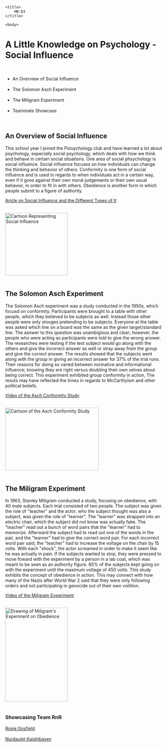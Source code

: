 <!--
Team RnR: Roxie Gosfield, Nurdaulet Kaishibayev, Rorie Taylor
IntroCS pd7 sec11
HW03 -- Thank you for coming to my TED talk
2021-02-011
-->
<!DOCTYPE html>
<html>
    
<!-- Browser Title -->
    <title> 
        HW:03 
    </title>
    
    <body> 

<!-- Main heading -->
<h1> A Little Knowledge on Psychology - Social Influence </h1>

<br>
<!-- Table of Contents -->
<ul>  
    <li> An Overview of Social Influence </li>
    <br>
    <li> The Solomon Asch Experiment </li>
    <br>
    <li> The Miligram Experiment </li>
    <br>
    <li> Teammate Showcase</li>
</ul>

<br>

<!-- Section 1 -->
<h2> An Overview of Social Influence </h2>

<p> This school year I joined the Pstuychology club and have learned a lot about psychology, especially social psychology, which deals with how we think and behave in certain social situations.  One area of social phsychology is social influence.  Social influence focuses on how individuals can change the thinking and behavior of others.  Conformity is one form of social influence and is used in regards to when individuals act in a certain way, even if it goes against their own moral judgements or their own usual behavior, in order to fit in with others.  Obedience is another form in which people submit to a figure of authority. </p>

<!-- Link -->
<a href= "https://online.rider.edu/blog/types-of-social-influence/#:~:text=Social%20influence%20can%20further%20be,key%20distinctions%20among%20these%20forms." target= "_blank"  > Aricle on Social Influence and the Different Types of It
</a>

<br>

<!-- Image -->
<img src = "https://lifeofahomeschoolersite.files.wordpress.com/2018/05/conformity-2.png?w=381" width = "200" height = "200" alt = "Cartoon Representing Social Influence" >
   
<br>
<br>
        
<!-- Section 2 -->
<h2> The Solomon Asch Experiment </h2>
        
<p> The Solomon Asch experiment was a study conducted in the 1950s, which focusd on conformity.  Participants were brought to a table with other people, which they believed to be subjects as well.  Instead those other people were only stooges pretending to be subjects.  Everyone at the table was asked which line on a board was the same as the given target/standard line.  The asnwer to this question was unambigious and clear; however, the people who were acting as participants were told to give the wrong answer.  The researches were testing if the test subject would go along with the others and give the incorrect answer as well or stray away from the group and give the correct answer.  The results showed that the subjects went along with the group in giving an incorrect answer for 37% of the trial runs.  Their reasons for doing so varied between normative and informational influence; knowing they are right versus doubting their own selves about being correct.  This experiment exhibited group conformity in action,  The resuts may have reflected the times in regards to McCarthyism and other political beliefs. </p>

<!-- Link -->
<a href= "https://www.youtube.com/watch?v=NyDDyT1lDhA" target= "_blank" > Video of the Asch Conformity Study 
</a>
        
<br>

<!-- Image -->
<img src = "https://www.simplypsychology.org/asch-experiment.jpg" width = "300" height = "200" alt = "Cartoon of the Asch Conformity Study" >
        

<br>
<br>
        
<!-- Section 3 -->
<h2> The Miligram Experiment</h2>

<p> In 1963, Stanley Miligram conducted a study, focusing on obedience, with 40 male subjects.  Each trial consisted of two people.  The subject was given the role of "teacher" and the actor, who the subject thought was also a subject, was given the role of "learner".  The "learner" was strapped into an electric chair, which the subject did not know was actually fake.  The "teacher" read out a bunch of word pairs that the "learner" had to memorize.  Afterward the subject had to read out one of the words in the pair, and the "learner" had to give the correct word pair.  For each incorrect word pair said, the "teacher" had to increase the voltage on the chair by 15 volts.  With each "shock", the actor screamed in order to make it seem like he was actually in pain.  If the subjects wanted to stop, they were pressed to move foward with the experiment by a person in a lab coat, which was meant to be seen as an authority figure.  65% of the subjects kept going on with the experiment until the maximum voltage of 450 volts.  This study exhibits the concept of obedience in action.  This may connect with how many of the Nazis after World War 2 said that they were only following orders and not participating in genocide out of their own voilition. </p>

<!-- Link -->
<a href= "https://www.youtube.com/watch?v=Kzd6Ew3TraA" target= "_blank" > Video of the Miligram Experiment</a>

<br>

<!-- Image -->
<img src = "https://encrypted-tbn0.gstatic.com/images?q=tbn:ANd9GcRADPVP_MtZDWK3Vk8Dkg2DPrrjTQkPfu6GhQ&usqp=CAU" width = "200" height = "300" alt = "Drawing of Miligram's Experiment on Obedience" >

<br>
<br>

<!-- Teammate Showcase -->
<h3> Showcasing Team RnR </h3>
        
<a href= "https://rgosfield.github.io/web/" > Roxie Gosfield  </a>
<br>
<br>
<a href = "https://nurdauletkaishibayev.github.io/web/" > Nurdaulet Kaishibayev </a>

   </body> 
</html>
